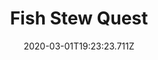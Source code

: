 ---
templateKey: blog-post
featuredpost: false
date: 2020-03-01T19:23:23.711Z
featuredimage: /img/quest_bg3.png
imgBg: quest_bg3
title: Fish Stew Quest
description: Gus wants to make fish stew but he needs an albacore.
reward: 400 & 1 Heart Gus
tags:
  - Mail
  - winter
  - Winter 26
  - Gus
  - Albacore
  - quest
---